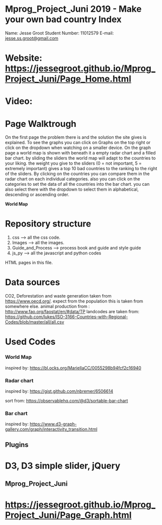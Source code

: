 # Mprog_Project_Juni 2019 - Make your own bad country Index

Name:           Jesse Groot
Student Number: 11012579
E-mail:         jesse.ss.groot@gmail.com

# Website:      https://jessegroot.github.io/Mprog_Project_Juni/Page_Home.html

# Video:        

# Page Walktrough
On the first page the problem there is and the solution the site gives is explained. To see the graphs you can click on Graphs on the top right or click on the dropdown when watching on a smaller device.
On the graph page a world map is shown with beneath it a empty radar chart and a filled bar chart. by sliding the sliders the world map will adapt to the countries to your liking. the weight you give to the sliders (0 = not important, 5 = extremely important) gives a top 10 bad countries to the ranking to the right of the sliders.
By clicking on the countries you can compare them in the radar chart on each individual categories. also you can click on the categories to set the data of all the countries into the bar chart. you can also select there with the dropdown to select them in alphabetical, descending or ascending order.

**World Map**




# Repository structure
1. css                  -->     all the css code.
2. Images               -->     all the images.
3. Guide_and_Process    -->     process book and guide and style guide
4. js_py                -->     all the javascript and python codes

HTML pages in this file.

# Data sources
CO2, Deforestation and waste generation taken from https://www.oecd.org/.
expect from the population this is taken from somewhere else.
animal production from :   http://www.fao.org/faostat/en/#data/TP
landcodes are taken from:  https://github.com/lukes/ISO-3166-Countries-with-Regional-Codes/blob/master/all/all.csv


# Used Codes
### World Map
 inspired by: https://bl.ocks.org/MariellaCC/0055298b94fcf2c16940

### Radar chart
 inspired by: https://gist.github.com/nbremer/6506614

sort from: https://observablehq.com/@d3/sortable-bar-chart

### Bar chart
 inspired by: https://www.d3-graph-gallery.com/graph/interactivity_transition.html

## Plugins
D3, D3 simple slider, jQuery
=======
## Mprog_Project_Juni

# https://jessegroot.github.io/Mprog_Project_Juni/Page_Graph.html
